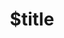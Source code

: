 ---
title: $title
second_title: Aspose.Tasks for .NET API Reference
description: $description
type: docs
weight: $weight
url: /hi/net/$ref/
---